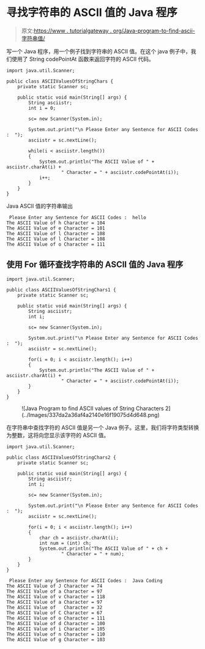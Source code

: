 # 寻找字符串的 ASCII 值的 Java 程序

> 原文:[https://www . tutorialgateway . org/Java-program-to-find-ascii-字符串值/](https://www.tutorialgateway.org/java-program-to-find-ascii-values-of-string-characters/)

写一个 Java 程序，用一个例子找到字符串的 ASCII 值。在这个 java 例子中，我们使用了 String codePointAt 函数来返回字符的 ASCII 代码。

```
import java.util.Scanner;

public class ASCIIValuesOfStringChars {
	private static Scanner sc;

	public static void main(String[] args) {
		String asciistr;
		int i = 0;

		sc= new Scanner(System.in);

		System.out.print("\n Please Enter any Sentence for ASCII Codes :  ");
		asciistr = sc.nextLine();

		while(i < asciistr.length())
		{
			System.out.println("The ASCII Value of " + asciistr.charAt(i) +
					" Character = " + asciistr.codePointAt(i));
			i++;
		}
	}
}
```

Java ASCII 值的字符串输出

```
 Please Enter any Sentence for ASCII Codes :  hello
The ASCII Value of h Character = 104
The ASCII Value of e Character = 101
The ASCII Value of l Character = 108
The ASCII Value of l Character = 108
The ASCII Value of o Character = 111
```

## 使用 For 循环查找字符串的 ASCII 值的 Java 程序

```
import java.util.Scanner;

public class ASCIIValuesOfStringChars1 {
	private static Scanner sc;

	public static void main(String[] args) {
		String asciistr;
		int i;

		sc= new Scanner(System.in);

		System.out.print("\n Please Enter any Sentence for ASCII Codes :  ");
		asciistr = sc.nextLine();

		for(i = 0; i < asciistr.length(); i++)
		{
			System.out.println("The ASCII Value of " + asciistr.charAt(i) +
					" Character = " + asciistr.codePointAt(i));
		}
	}
}
```

<figure class="wp-block-image size-large">![Java Program to find ASCII values of String Characters 2](../Images/337da2a36af4a2140e16f19075d4d648.png)</figure>

在字符串中查找字符的 ASCII 值是另一个 Java 例子。这里，我们将字符类型转换为整数，这将向您显示该字符的 ASCII 值。

```
import java.util.Scanner;

public class ASCIIValuesOfStringChars2 {
	private static Scanner sc;

	public static void main(String[] args) {
		String asciistr;
		int i;

		sc= new Scanner(System.in);

		System.out.print("\n Please Enter any Sentence for ASCII Codes :  ");
		asciistr = sc.nextLine();

		for(i = 0; i < asciistr.length(); i++)
		{
			char ch = asciistr.charAt(i);
			int num = (int) ch;
			System.out.println("The ASCII Value of " + ch +
					" Character = " + num);
		}
	}
}
```

```
 Please Enter any Sentence for ASCII Codes :  Java Coding
The ASCII Value of J Character = 74
The ASCII Value of a Character = 97
The ASCII Value of v Character = 118
The ASCII Value of a Character = 97
The ASCII Value of   Character = 32
The ASCII Value of C Character = 67
The ASCII Value of o Character = 111
The ASCII Value of d Character = 100
The ASCII Value of i Character = 105
The ASCII Value of n Character = 110
The ASCII Value of g Character = 103
```